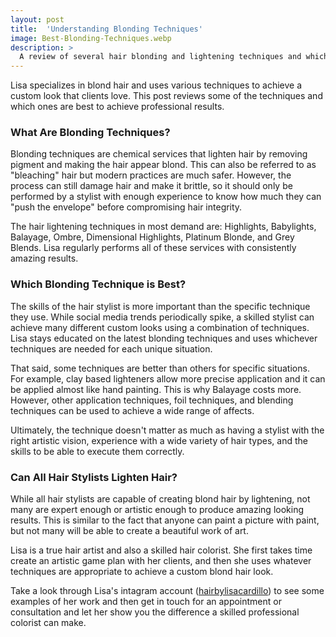 ```yaml
---
layout: post
title:  'Understanding Blonding Techniques'
image: Best-Blonding-Techniques.webp
description: >
  A review of several hair blonding and lightening techniques and which ones are considered the best to achieve professional blond hair results.
---
```


<div class="article-text">
  <section class="intro">
  Lisa specializes in blond hair and uses various techniques to achieve a custom look that clients love. This post reviews some of the techniques and which ones are best to achieve professional results.
  </section>
  <!--excerpt-->
  <h3 class="lead" id="what-are-binaural-beats">
    What Are Blonding Techniques?
  </h3>
  <section>
    <p>
    Blonding techniques are chemical services that lighten hair by removing pigment and making the hair appear blond. This can also be referred to as "bleaching" hair but modern practices are much safer. However, the process can still damage hair and make it brittle, so it should only be performed by a stylist with enough experience to know how much they can "push the envelope" before compromising hair integrity.
    </p>
    <p>
    The hair lightening techniques in most demand are: Highlights, Babylights, Balayage, Ombre, Dimensional Highlights, Platinum Blonde, and Grey Blends. Lisa regularly performs all of these services with consistently amazing results.
    </p>
  </section>
  <h3 class="lead" id="what-are-binaural-beats">
    Which Blonding Technique is Best?
  </h3>
  <section>
    <p>
    The skills of the hair stylist is more important than the specific technique they use. While social media trends periodically spike, a skilled stylist can achieve many different custom looks using a combination of techniques. Lisa stays educated on the latest blonding techniques and uses whichever techniques are needed for each unique situation.
    </p>
    <p>
    That said, some techniques are better than others for specific situations. For example, clay based lighteners allow more precise application and it can be applied almost like hand painting. This is why Balayage costs more. However, other application techniques, foil techniques, and blending techniques can be used to achieve a wide range of affects.
    </p>
    <p>
    Ultimately, the technique doesn't matter as much as having a stylist with the right artistic vision, experience with a wide variety of hair types, and the skills to be able to execute them correctly.
    </p>
  </section>  
  <h3 class="lead" id="service-area">
    Can All Hair Stylists Lighten Hair?
  </h3>
  <section>
    <p>
    While all hair stylists are capable of creating blond hair by lightening, not many are expert enough or artistic enough to produce amazing looking results. This is similar to the fact that anyone can paint a picture with paint, but not many will be able to create a beautiful work of art.
    </p>
    <p>
    Lisa is a true hair artist and also a skilled hair colorist. She first takes time create an artistic game plan with her clients, and then she uses whatever techniques are appropriate to achieve a custom blond hair look.
    </p>
    <p>
    Take a look through Lisa's intagram account (<a href="{{ site.instagram }}" target="_blank">hairbylisacardillo</a>) to see some examples of her work and then get in touch for an appointment or consultation and let her show you the difference a skilled professional colorist can make.
    </p>
  </section>
</div>
